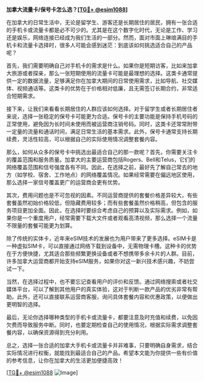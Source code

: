 **加拿大流量卡/保号卡怎么选？[[TG💪+ @esim1088](https://t.me/s/esim1088)]**

在加拿大的日常生活中，无论是留学生、游客还是长期居住的居民，拥有一张合适的手机卡或流量卡都是必不可少的。尤其是在这个数字化时代，无论是工作、学习还是娱乐，网络连接已经成为我们生活的一部分。然而，面对市面上琳琅满目的手机卡和流量卡选择时，很多人可能会感到迷茫：到底该如何挑选适合自己的产品呢？

首先，我们需要明确自己对手机卡的需求是什么。如果你是短期访客，比如来加拿大旅游或者探亲，那么一张短期使用的流量卡可能是最理想的选择。这类卡通常提供一定的数据流量，足够满足你在加拿大期间的日常使用需求，比如导航、社交媒体、视频通话等。这类卡的优势在于价格相对低廉，且无需签订长期合约，非常适合短期需求。

接下来，让我们来看看长期居住的人群应该如何选择。对于留学生或者长期居住者来说，选择一张稳定的保号卡可能更为合适。保号卡的主要功能是保持手机号码的正常使用，避免因为长时间未使用而被运营商注销号码。同时，这类卡还常常附带一定量的流量和通话时间，满足日常生活的基本需求。此外，保号卡通常支持长期续费，灵活性较高，可以根据自己的实际使用情况调整套餐内容。

那么，如何从众多的保号卡中挑选出最适合自己的那一款呢？首先，你需要关注卡的覆盖范围和服务质量。加拿大的主要运营商包括Rogers、Bell和Telus，它们的网络覆盖范围和信号强度各有不同。因此，在选择之前，最好先了解自己常去的地方（如学校、宿舍、工作地点）的网络覆盖情况。如果经常需要在偏远地区使用，那么选择一家信号覆盖更广的运营商会更有优势。

其次，费用问题也是不可忽视的因素。不同运营商提供的套餐价格差异较大，有些套餐虽然初始价格较低，但隐藏费用较多；而有些套餐虽然价格稍高，但包含的服务项目更加全面。因此，在选择时要综合考虑自己的预算以及实际需求。例如，如果你是一个重度用户，经常需要下载大文件或者观看高清视频，那么选择一个流量不限量的套餐可能更为划算。

除了传统的实体卡，近年来eSIM技术的发展也为用户带来了更多选择。eSIM卡是一种虚拟SIM卡，可以直接通过网络下载到设备中，无需物理卡槽。这种卡的优势在于方便快捷，尤其适合那些频繁更换设备或者不想携带多余卡片的人群。目前，许多加拿大运营商都开始支持eSIM服务，如果你对这一新兴技术感兴趣，不妨尝试一下。

当然，在选择过程中，也不要忘记查看用户的评价和反馈。通过网络搜索或者社交媒体平台，可以了解到其他用户的真实体验，这对于判断一款产品的优劣非常有帮助。此外，还可以直接联系运营商客服，询问具体套餐内容和优惠政策，以便做出更明智的选择。

最后，无论你选择哪种类型的手机卡或流量卡，都要注意及时充值和续费，以免因欠费而导致服务中断。同时，也要定期检查自己的使用情况，根据实际需求调整套餐内容，以确保资源得到充分利用。

总之，选择一张合适的加拿大手机卡或流量卡并非难事，只要明确自身需求，结合实际情况进行权衡，就能找到最适合自己的产品。希望本文能为你提供一些有价值的参考信息，让你在加拿大的生活更加便捷高效！

[[TG💪+ @esim1088](https://t.me/s/esim1088) ![Image](https://i.postimg.cc/4NQfJmqS/Snipaste-2025-05-13-00-14-12.png)]
